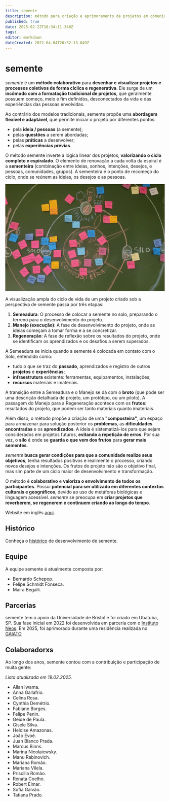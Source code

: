 ```yaml
---
title: semente
description: método para criação e aprimoramento de projetos em comunidade
published: true
date: 2025-02-22T16:34:11.340Z
tags: 
editor: markdown
dateCreated: 2022-04-04T20:32:13.049Z
---
```


# semente

*semente* é um **método colaborativo** para **desenhar e visualizar projetos e processos coletivos de forma cíclica e regenerativa**. Ele surge de um **incômodo com a formatação tradicional de projetos**, que geralmente possuem começo, meio e fim definidos, desconectados da vida e das experiências das pessoas envolvidas.

Ao contrário dos modelos tradicionais, semente propõe uma **abordagem flexível e adaptável**, que permite iniciar o projeto por diferentes pontos:

*   pela **ideia / pessoas** (a semente);
*   pelas **questões** a serem abordadas;
*   pelas **práticas** a desenvolver;
*   pelas **experiências prévias**.

O método semente inverte a lógica linear dos projetos, **valorizando o ciclo completo e espiralado**. O elemento de renovação a cada volta da espiral é a **sementeira** (combinação entre ideias, sonhos, intenções, desejos, e pessoas, comunidades, grupos). A sementeira é o ponto de recomeço do ciclo, onde se reúnem as ideias, os desejos e as pessoas.

![semente neos](https://raw.githubusercontent.com/semente-de/documentation/9c3358a4e3b526762dabce7047140dffad7d3683/0.3/neos/ubatuba-cc/20250215_195706-horizontal.jpg)

A visualização ampla do ciclo de vida de um projeto criado sob a perspectiva de semente passa por três etapas:

1.  **Semeadura**: O processo de colocar a semente no solo, preparando o terreno para o desenvolvimento do projeto.
1.  **Manejo (execução)**: A fase de desenvolvimento do projeto, onde as ideias começam a tomar forma e a se concretizar.
1.  **Regeneração**: A fase de reflexão sobre os resultados do projeto, onde se identificam os aprendizados e os desafios a serem superados.

A Semeadura se inicia quando a semente é colocada em contato com o Solo, entendido como:

*   tudo o que se traz do **passado**, aprendizados e registro de outros **projetos** e **experiências**;
*   **infraestrutura** existente: ferramentas, equipamentos, instalações;
*   **recursos** materiais e imateriais.

A transição entre a Semeadura e o Manejo se dá com o **broto** (que pode ser uma descrição detalhada de projeto, um protótipo, ou um piloto). A passagem do Manejo para a Regeneração acontece com os **frutos**: resultados do projeto, que podem ser tanto materiais quanto imateriais.

Além disso, o método propõe a criação de uma **"composteira"**, um espaço para armazenar para solução posterior os **problemas**, as **dificuldades encontradas** e os **aprendizados**. A ideia é sistematizá-los para que sejam considerados em projetos futuros, **evitando a repetição de erros**. Por sua vez, o **silo** é onde se **guarda o que vem dos frutos** para **gerar mais sementes**.

*semente* **busca gerar condições para que a comunidade realize seus objetivos**, tenha resultados positivos e realimente o processo, criando novos desejos e intenções. Os frutos do projeto não são o objetivo final, mas sim parte de um ciclo maior de desenvolvimento e transformação.

O método é **colaborativo** e **valoriza o envolvimento de todos os participantes**. Possui **potencial para ser utilizado em diferentes contextos culturais e geográficos**, devido ao uso de metáforas biológicas e linguagem acessível. *semente* se preocupa em **criar projetos que reverberem, se regenerem e continuem criando ao longo do tempo**.

Website em inglês [aqui](https://semente.de).

## Histórico

Conheça o [histórico](historico) de desenvolvimento de semente.

## Equipe

A equipe semente é atualmente composta por:

- Bernardo Schepop.
- Felipe Schmidt Fonseca.
- Maira Begalli.

## Parcerias

semente tem o apoio da Universidade de Bristol e foi criado em Ubatuba, SP. Sua fase inicial em 2022 foi desenvolvida em parceria com o [Instituto Neos](https://coletivoneos.org). Em 2025, foi aprimorado durante uma residência realizada no [GAIATO](https://www.gaiato.org)

## Colaboradorxs

Ao longo dos anos, semente contou com a contribuição e participação de muita gente:

*Lista atualizada em 19.02.2025.*

- Allan Iwama.
- Anna Gallafrio.
- Celina Rosa.
- Cynthia Demétrio.
- Fabiane Borges.
- Felipe Penin.
- Geide de Paula.
- Gisele Silva.
- Heloise Amazonas.
- João Evoé.
- Juan Blanco Prada.
- Marcus Binns.
- Marina Nicolaiewsky.
- Manu Rabinovich.
- Mariana Romão.
- Mariana Vilela.
- Priscilla Romão.
- Renata Coelho.
- Robert Elmar.
- Sofia Galvão.
- Tatiana Prado.
